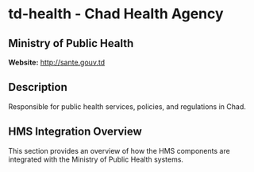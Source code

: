 # td-health - Chad Health Agency

## Ministry of Public Health

**Website:** http://sante.gouv.td

## Description

Responsible for public health services, policies, and regulations in Chad.

## HMS Integration Overview

This section provides an overview of how the HMS components are integrated with the Ministry of Public Health systems.
